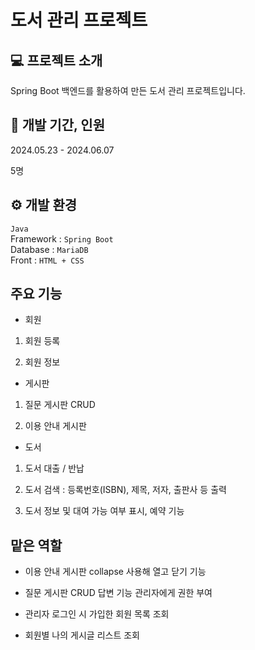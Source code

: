 # 도서 관리 프로젝트


## 💻 프로젝트 소개
Spring Boot 백엔드를 활용하여 만든 도서 관리 프로젝트입니다.

## 📅 개발 기간, 인원
2024.05.23 - 2024.06.07

5명


## ⚙  개발 환경
`Java`
<br>
Framework : `Spring Boot`
<br>
Database : `MariaDB`
<br>
Front : `HTML + CSS`
<br>


## 주요 기능
- 회원
1. 회원 등록

2. 회원 정보

- 게시판

1. 질문 게시판 CRUD 

2. 이용 안내 게시판 


- 도서

1. 도서 대출 / 반납

2. 도서 검색 : 등록번호(ISBN), 제목, 저자, 출판사 등 출력

3. 도서 정보 및 대여 가능 여부 표시, 예약 기능

## 맡은 역할

- 이용 안내 게시판
collapse 사용해 열고 닫기 기능

- 질문 게시판 CRUD
답변 기능 관리자에게 권한 부여

- 관리자 로그인 시 가입한 회원 목록 조회

- 회원별 나의 게시글 리스트 조회